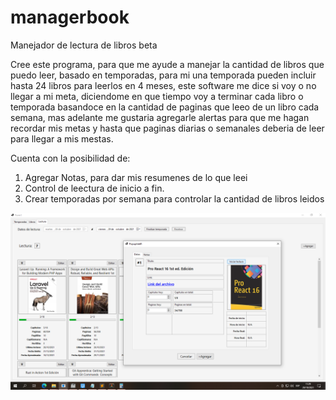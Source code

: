 # managerbook
Manejador de lectura de libros beta

Cree este programa, para que me ayude a manejar la cantidad de libros que puedo leer, basado en temporadas, para mi una temporada pueden incluir hasta 24 libros para leerlos en 4 meses, este software me dice si voy o no llegar a mi meta, diciendome en que tiempo voy a terminar cada libro o temporada basandoce en la cantidad de paginas que leeo de un libro cada semana, mas adelante me gustaria agregarle alertas para que me hagan recordar mis metas y hasta que paginas diarias o semanales deberia de leer para llegar a mis mestas.

Cuenta con la posibilidad de:
1. Agregar Notas, para dar mis resumenes de lo que leei
2. Control de leectura de inicio a fin.
3. Crear temporadas por semana para controlar la cantidad de libros leidos

![Previo](https://raw.githubusercontent.com/luislozad/managerbook/master/manager_book.png)

